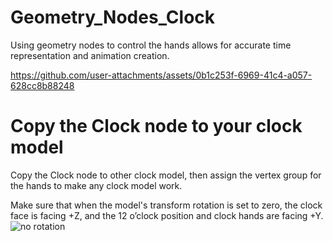 # Geometry_Nodes_Clock
Using geometry nodes to control the hands allows for accurate time representation and animation creation.

https://github.com/user-attachments/assets/0b1c253f-6969-41c4-a057-628cc8b88248
# Copy the Clock node to your clock model
Copy the Clock node to other clock model, then assign the vertex group for the hands to make any clock model work.

Make sure that when the model's transform rotation is set to zero, the clock face is facing +Z, and the 12 o’clock position and clock hands are facing +Y.
![no rotation](https://github.com/user-attachments/assets/4bc898f2-8e8b-4c92-89d6-5e03f7383d92)
